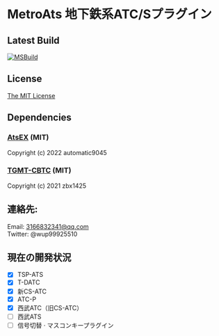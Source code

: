 # MetroAts 地下鉄系ATC/Sプラグイン  

## Latest Build
[![MSBuild](https://github.com/winup-zhou/MetroAts/actions/workflows/build.yml/badge.svg)](https://github.com/winup-zhou/MetroAts/actions/workflows/build.yml)

## License
[The MIT License](LICENSE)

## Dependencies
### [AtsEX](https://github.com/automatic9045/AtsEX) (MIT)

Copyright (c) 2022 automatic9045

### [TGMT-CBTC](https://github.com/zbx1425/TGMT-CBTC) (MIT)

Copyright (c) 2021 zbx1425

## 連絡先:
Email: 3166832341@qq.com  
Twitter: @wup99925510  

## 現在の開発状況
- [x] TSP-ATS
- [x] T-DATC
- [x] 新CS-ATC
- [x] ATC-P
- [x] 西武ATC（旧CS-ATC）
- [ ] 西武ATS
- [ ] 信号切替 · マスコンキープラグイン
